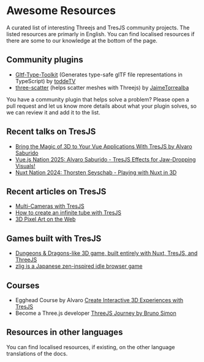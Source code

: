 # Awesome Resources

A curated list of interesting Threejs and TresJS community projects. The listed resources are primarly in English. You can find localised resources if there are some to our knowledge at the bottom of the page.

## Community plugins

- [Gltf-Type-Toolkit](https://github.com/toddeTV/gltf-type-toolkit) (Generates type-safe glTF file representations in TypeScript) by [toddeTV](https://github.com/toddeTV)
- [three-scatter](https://github.com/JaimeTorrealba/three-scatter) (helps scatter meshes with Threejs) by [JaimeTorrealba](https://github.com/JaimeTorrealba)

You have a community plugin that helps solve a problem?
Please open a pull request and let us know more details about what your plugin solves, so we can review it and add it to the list.

## Recent talks on TresJS

- [Bring the Magic of 3D to Your Vue Applications With TresJS by Alvaro Saburido](https://www.youtube.com/watch?v=k_BEfbY9wrw)
- [Vue.js Nation 2025: Alvaro Saburido - TresJS Effects for Jaw-Dropping Visuals!](https://www.youtube.com/watch?v=MVwN7DAzMFo)
- [Nuxt Nation 2024: Thorsten Seyschab - Playing with Nuxt in 3D](https://www.youtube.com/watch?v=o5zTGtHb5-o)

## Recent articles on TresJS

- [Multi-Cameras with TresJS](https://medium.com/stackademic/multi-cameras-with-tresjs-26a54d06878e)
- [How to create an infinite tube with TresJS](https://medium.com/stackademic/how-to-create-an-infinite-tube-with-tresjs-e9ff4fc76e86)
- [3D Pixel Art on the Web](https://medium.com/@Jaimebboyjt/3d-pixel-art-on-the-web-f70fbf68fb4f)

## Games built with TresJS

- [Dungeons & Dragons-like 3D game, built entirely with Nuxt, TresJS, and ThreeJS](https://nuxt-3d-dnd-game.fly.dev/)
- [zlig is a Japanese zen-inspired idle browser game](https://zlig.net/game)

## Courses

- Egghead Course by Alvaro [Create Interactive 3D Experiences with TresJS](https://egghead.io/courses/create-interactive-3d-experiences-with-tresjs-004057c2)
- Become a Three.js developer [ThreeJS Journey by Bruno Simon](https://threejs-journey.com/?c=p3)

## Resources in other languages

You can find localised resources, if existing, on the other language translations of the docs.
